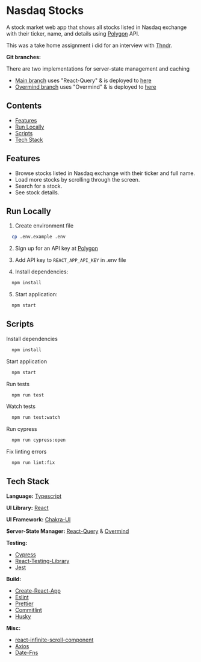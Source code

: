 # Nasdaq Stocks

A stock market web app that shows all stocks listed in Nasdaq exchange with their ticker, name, and details using [Polygon](https://polygon.io/docs) API.

This was a take home assignment i did for an interview with [Thndr](https://thndr.app).

**Git branches:**

There are two implementations for server-state management and caching

- [Main branch](https://github.com/A-Maged/Nasdaq-Stocks) uses "React-Query" & is deployed to [here](https://nasdaq-stocks.netlify.app)
- [Overmind branch](https://github.com/A-Maged/Nasdaq-Stocks/tree/overmind) uses "Overmind" & is deployed to [here](https://overmind-nasdaq-stocks.netlify.app/)

## Contents

- [Features](#features)
- [Run Locally](#run-locally)
- [Scripts](#scripts)
- [Tech Stack](#tech-stack)

## Features

- Browse stocks listed in Nasdaq exchange with their ticker and full name.
- Load more stocks by scrolling through the screen.
- Search for a stock.
- See stock details.

## Run Locally

1. Create environment file

```bash
  cp .env.example .env
```

2. Sign up for an API key at [Polygon](https://polygon.io)

3. Add API key to `REACT_APP_API_KEY` in .env file

4. Install dependencies:

```bash
  npm install
```

5. Start application:

```bash
  npm start
```

## Scripts

Install dependencies

```bash
  npm install
```

Start application

```bash
  npm start
```

Run tests

```bash
  npm run test
```

Watch tests

```bash
  npm run test:watch
```

Run cypress

```bash
  npm run cypress:open
```

Fix linting errors

```bash
  npm run lint:fix
```

## Tech Stack

**Language:** [Typescript](https://www.typescriptlang.org/)

**UI Library:** [React](https://reactjs.org/)

**UI Framework:** [Chakra-UI](https://chakra-ui.com/)

**Server-State Manager:** [React-Query](https://react-query.tanstack.com/) & [Overmind](https://overmindjs.org/)

**Testing:**

- [Cypress](https://www.cypress.io)
- [React-Testing-Library](https://testing-library.com/docs/react-testing-library/intro)
- [Jest](https://jestjs.io)

**Build:**

- [Create-React-App](https://create-react-app.dev)
- [Eslint](https://eslint.org)
- [Prettier](https://prettier.io)
- [Commitlint](https://github.com/conventional-changelog/commitlint)
- [Husky](https://github.com/typicode/husky)

**Misc:**

- [react-infinite-scroll-component](https://www.npmjs.com/package/react-infinite-scroll-component)
- [Axios](https://github.com/axios/axios)
- [Date-Fns](https://date-fns.org)
